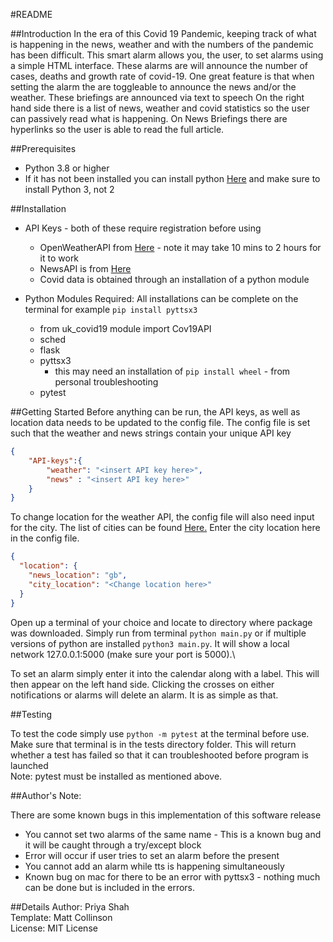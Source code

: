 #README

##Introduction
In the era of this Covid 19 Pandemic, keeping track of what is happening in the news, weather and 
with the numbers of the pandemic has been difficult.
This smart alarm allows you, the user, to set alarms using a simple HTML interface. 
These alarms are will announce the number of cases, deaths and growth rate of covid-19. 
One great feature is that when setting the alarm the are toggleable to announce the news and/or the weather. 
These briefings are announced via text to speech
On the right hand side there is a list of news, weather and covid statistics
so the user can passively read what is happening. 
On News Briefings there are hyperlinks so the user is able to read the full article. 

##Prerequisites
* Python 3.8 or higher 
* If it has not been installed you can install python [Here](https://www.python.org/) and make sure to install Python 3, not 2

##Installation
* API Keys - both of these require registration before using 
    * OpenWeatherAPI from [Here](https://openweathermap.org/api) - note it may take 10 mins to 2 hours for it to work
    * NewsAPI is from [Here](https://newsapi.org/)
    * Covid data is obtained through an installation of a python module

* Python Modules Required:
All installations can be complete on the terminal for example `pip install pyttsx3`
    * from uk_covid19 module import Cov19API
    * sched
    * flask
    * pyttsx3 
        *  this may need an installation of `pip install wheel` - from personal troubleshooting
    * pytest 
        
##Getting Started
Before anything can be run, the API keys, as well as location data needs to be updated to the config file.
The config file is set such that the weather and news strings contain your unique API key
```json
{
    "API-keys":{
        "weather": "<insert API key here>",
        "news" : "<insert API key here>"
    }
}
```
To change location for the weather API, the config file will also need input for the city. The list of cities can be found [Here.](https://openweathermap.org/current#name)
Enter the city location here in the config file.
```json
{
  "location": {
    "news_location": "gb",
    "city_location": "<Change location here>"
  }
}
```
Open up a terminal of your choice and locate to directory where package was downloaded. Simply run from terminal `python main.py` or if multiple
versions of python are installed `python3 main.py`. It will show a local network 127.0.0.1:5000 (make sure your port is 5000).\ 

To set an alarm simply enter it into the calendar along with a label. This will then appear on the left hand side. Clicking the crosses on 
either notifications or alarms will delete an alarm. It is as simple as that. 

##Testing

To test the code simply use `python -m pytest` at the terminal before use. Make sure that terminal is in the tests directory folder.
This will return whether a test has failed so that it can troubleshooted before program is launched\
Note: pytest must be installed as mentioned above. 

##Author's Note:
 
There are some known bugs in this implementation of this software release
* You cannot set two alarms of the same name - This is a known bug and it will be caught through a try/except block 
* Error will occur if user tries to set an alarm before the present
* You cannot add an alarm while tts is happening simultaneously
* Known bug on mac for there to be an error with pyttsx3 - nothing much can be done but is included in the errors. 


##Details
Author: Priya Shah\
Template: Matt Collinson\
License: MIT License
